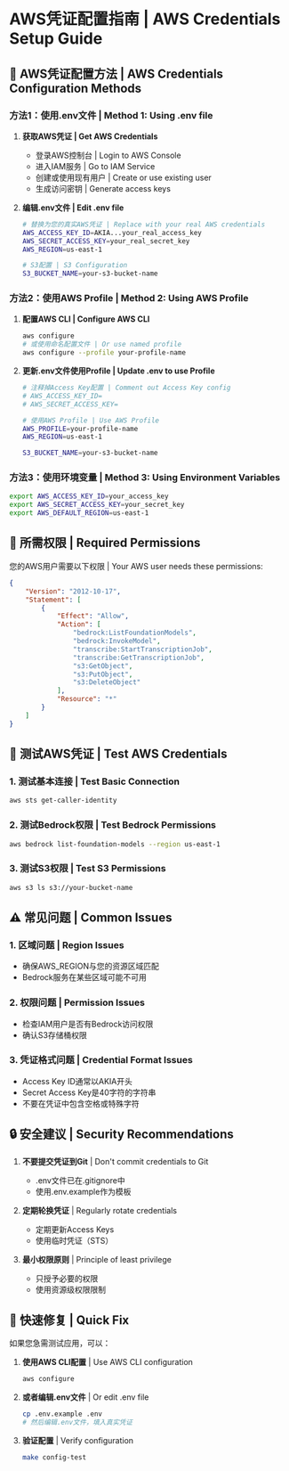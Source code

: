# AWS凭证配置指南 | AWS Credentials Setup Guide

## 🔑 AWS凭证配置方法 | AWS Credentials Configuration Methods

### 方法1：使用.env文件 | Method 1: Using .env file

1. **获取AWS凭证 | Get AWS Credentials**
   - 登录AWS控制台 | Login to AWS Console
   - 进入IAM服务 | Go to IAM Service
   - 创建或使用现有用户 | Create or use existing user
   - 生成访问密钥 | Generate access keys

2. **编辑.env文件 | Edit .env file**
   ```bash
   # 替换为您的真实AWS凭证 | Replace with your real AWS credentials
   AWS_ACCESS_KEY_ID=AKIA...your_real_access_key
   AWS_SECRET_ACCESS_KEY=your_real_secret_key
   AWS_REGION=us-east-1
   
   # S3配置 | S3 Configuration
   S3_BUCKET_NAME=your-s3-bucket-name
   ```

### 方法2：使用AWS Profile | Method 2: Using AWS Profile

1. **配置AWS CLI | Configure AWS CLI**
   ```bash
   aws configure
   # 或使用命名配置文件 | Or use named profile
   aws configure --profile your-profile-name
   ```

2. **更新.env文件使用Profile | Update .env to use Profile**
   ```bash
   # 注释掉Access Key配置 | Comment out Access Key config
   # AWS_ACCESS_KEY_ID=
   # AWS_SECRET_ACCESS_KEY=
   
   # 使用AWS Profile | Use AWS Profile
   AWS_PROFILE=your-profile-name
   AWS_REGION=us-east-1
   
   S3_BUCKET_NAME=your-s3-bucket-name
   ```

### 方法3：使用环境变量 | Method 3: Using Environment Variables

```bash
export AWS_ACCESS_KEY_ID=your_access_key
export AWS_SECRET_ACCESS_KEY=your_secret_key
export AWS_DEFAULT_REGION=us-east-1
```

## 🔐 所需权限 | Required Permissions

您的AWS用户需要以下权限 | Your AWS user needs these permissions:

```json
{
    "Version": "2012-10-17",
    "Statement": [
        {
            "Effect": "Allow",
            "Action": [
                "bedrock:ListFoundationModels",
                "bedrock:InvokeModel",
                "transcribe:StartTranscriptionJob",
                "transcribe:GetTranscriptionJob",
                "s3:GetObject",
                "s3:PutObject",
                "s3:DeleteObject"
            ],
            "Resource": "*"
        }
    ]
}
```

## 🧪 测试AWS凭证 | Test AWS Credentials

### 1. 测试基本连接 | Test Basic Connection
```bash
aws sts get-caller-identity
```

### 2. 测试Bedrock权限 | Test Bedrock Permissions
```bash
aws bedrock list-foundation-models --region us-east-1
```

### 3. 测试S3权限 | Test S3 Permissions
```bash
aws s3 ls s3://your-bucket-name
```

## ⚠️ 常见问题 | Common Issues

### 1. 区域问题 | Region Issues
- 确保AWS_REGION与您的资源区域匹配
- Bedrock服务在某些区域可能不可用

### 2. 权限问题 | Permission Issues
- 检查IAM用户是否有Bedrock访问权限
- 确认S3存储桶权限

### 3. 凭证格式问题 | Credential Format Issues
- Access Key ID通常以AKIA开头
- Secret Access Key是40字符的字符串
- 不要在凭证中包含空格或特殊字符

## 🔒 安全建议 | Security Recommendations

1. **不要提交凭证到Git** | Don't commit credentials to Git
   - .env文件已在.gitignore中
   - 使用.env.example作为模板

2. **定期轮换凭证** | Regularly rotate credentials
   - 定期更新Access Keys
   - 使用临时凭证（STS）

3. **最小权限原则** | Principle of least privilege
   - 只授予必要的权限
   - 使用资源级权限限制

## 🚀 快速修复 | Quick Fix

如果您急需测试应用，可以：

1. **使用AWS CLI配置** | Use AWS CLI configuration
   ```bash
   aws configure
   ```

2. **或者编辑.env文件** | Or edit .env file
   ```bash
   cp .env.example .env
   # 然后编辑.env文件，填入真实凭证
   ```

3. **验证配置** | Verify configuration
   ```bash
   make config-test
   ```
